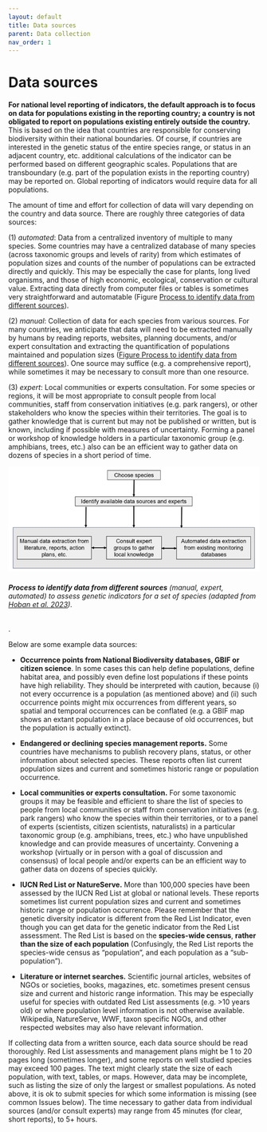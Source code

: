 ```yaml
---
layout: default
title: Data sources
parent: Data collection
nav_order: 1
---
```


# Data sources

**For national level reporting of indicators, the default approach is to focus on data for  populations existing in the reporting country; a country is not obligated to report on populations existing entirely outside the country.** This is based on the idea that countries are responsible for conserving biodiversity within their national boundaries.  Of course, if countries are interested in the genetic status of the entire species range, or status in an adjacent country, etc. additional calculations of the indicator can be performed based on different geographic scales. Populations that are transboundary (e.g. part of the population exists in the reporting country) may be reported on. Global reporting of indicators would require data for all populations.

The amount of time and effort for collection of data will vary depending on the country and data source.  There are roughly three categories of data sources: 

(1) *automated*: Data from a centralized inventory of multiple to many species. Some countries may have a centralized database of many species (across taxonomic groups and levels of rarity) from which estimates of population sizes and counts of the number of populations can be extracted directly and quickly.  This may be especially the case for plants, long lived organisms, and those of high economic, ecological, conservation or cultural value.  Extracting data directly from computer files or tables is sometimes very straightforward and automatable (Figure [Process to identify data from different sources](https://aliciamstt.github.io/guidelines-genetic-diversity-indicators/docs/5_Data_collection/Data_sources.html#process-to-identify-data-from-different-sources-manual-expert-automated-to-assess-genetic-indicators-for-a-set-of-species-adapted-from-hoban-et-al-2023)).  

(2) *manual*: Collection of data for each species from various sources.  For many countries, we anticipate that data will need to be extracted manually by humans by reading reports, websites, planning documents, and/or expert consultation and extracting the quantification of populations maintained and population sizes ([Figure Process to identify data from different sources](ttps://aliciamstt.github.io/guidelines-genetic-diversity-indicators/docs/5_Data_collection/Data_sources.html#process-to-identify-data-from-different-sources-manual-expert-automated-to-assess-genetic-indicators-for-a-set-of-species-adapted-from-hoban-et-al-2023)). One source may suffice (e.g. a comprehensive report), while sometimes it may be necessary to consult more than one resource. 

(3) *expert*: Local communities or experts consultation.  For some species or regions, it will be most appropriate to consult people from local communities, staff from conservation initiatives (e.g. park rangers), or other stakeholders who know the species within their territories. The goal is to gather knowledge that is current but may not be published or written, but is known, including if possible with measures of uncertainty. Forming a panel or workshop of knowledge holders in a particular taxonomic group (e.g. amphibians, trees, etc.) also can be an efficient way to gather data on dozens of species in a short period of time. 

![](Data_sources_Fig1.png)
###### **Process to identify data from different sources** (manual, expert, automated) to assess genetic indicators for a set of species (adapted from [Hoban et al. 2023](https://conbio.onlinelibrary.wiley.com/doi/10.1111/conl.12953)).

. 

Below are some example data sources:

* **Occurrence points from National Biodiversity databases, GBIF or citizen science**. In some cases this can help define populations, define habitat area, and possibly even define lost populations if these points have high reliability. They should be interpreted with caution, because (i) not every occurrence is a population (as mentioned above) and (ii) such occurrence points might mix occurrences from different years, so spatial and temporal occurrences can be conflated (e.g. a GBIF map shows an extant population in a place because of old occurrences, but the population is actually extinct).

* **Endangered or declining species management reports.** Some countries have mechanisms to publish recovery plans, status, or other information about selected species. These reports often list current population sizes and current and sometimes historic range or population occurrence.

* **Local communities or experts consultation.** For some taxonomic groups it may be feasible and efficient to share the list of species to people from local communities or staff from conservation initiatives (e.g. park rangers) who know the species within their territories, or to a panel of experts (scientists, citizen scientists, naturalists) in a particular taxonomic group (e.g. amphibians, trees, etc.) who have unpublished knowledge and can provide measures of uncertainty. Convening a workshop (virtually or in person with a goal of discussion and consensus) of local people and/or experts can be an efficient way to gather data on dozens of species quickly.

* **IUCN Red List or NatureServe.** More than 100,000 species have been assessed by the IUCN Red List at global or national levels. These reports sometimes list current population sizes and current and sometimes historic range or population occurrence. Please remember that the genetic diversity indicator is different from the Red List Indicator, even though you can get data for the genetic indicator from the Red List assessment. The Red List is based on the **species-wide census**, **rather than the size of each population** (Confusingly, the Red List reports the species-wide census as “population”, and each population as a “sub-population”).

* **Literature or internet searches.** Scientific journal articles, websites of NGOs or societies, books, magazines, etc. sometimes present census size and current and historic range information. This may be especially useful for species with outdated Red List assessments (e.g. >10 years old) or where population level information is not otherwise available. Wikipedia, NatureServe, WWF, taxon specific NGOs, and other respected websites may also have relevant information.

If collecting data from a written source, each data source should be read thoroughly. Red List assessments and management plans might be 1 to 20 pages long (sometimes longer), and some reports on well studied species may exceed 100 pages. The text might clearly state the size of each population, with text, tables, or maps. However, data may be incomplete, such as listing the size of only the largest or smallest populations.  As noted above, it is ok to submit species for which some information is missing (see common Issues below). The time necessary to gather data from individual sources (and/or consult experts) may range from 45 minutes (for clear, short reports), to 5+ hours.

